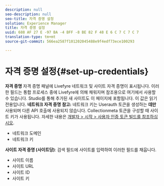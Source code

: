 ```yaml
---
description: null
seo-description: null
seo-title: 자격 증명 설정
solution: Experience Manager
title: 자격 증명 설정
uuid: 688 AF 27 E -97 BA -4 BFF -8 BE 82 F 48 E 6 C 7 C 7 C 7
translation-type: tm+mt
source-git-commit: 566ea2587f101202045488e9f4edf73ece100293

---
```



# 자격 증명 설정{#set-up-credentials}

**자격 증명** 자격 증명 패널에 Livefyre 네트워크 및 사이트 자격 증명이 표시됩니다. 이러한 필드는 통합 프로세스 중에 Livefyre에 의해 채워지며 참조용으로 여기에서 사용할 수 있습니다. Studio를 통해 추가된 새 사이트도 이 페이지에 포함됩니다. 이 값은 읽기 전용입니다.
**네트워크 자격 증명** **참고:** 네트워크 키는 Userauth 토큰을 생성하는 **데만** 사용되며 다른 API 호출에 사용되지 않습니다. Collectionmeta 토큰을 구성할 때 사이트 키가 사용됩니다. 자세한 내용은 [개발자 > 시작 > 사용자 인증 토큰 빌드를 참조하십시오](https://answers.livefyre.com/developers/getting-started/tokens/auth/).

* 네트워크 도메인
* 네트워크 키

**사이트 자격 증명 (사이트당)**: 검색 필드에 사이트를 입력하여 이러한 필드를 채웁니다.

* 사이트 이름
* 사이트 URL
* 사이트 ID
* 사이트 키

